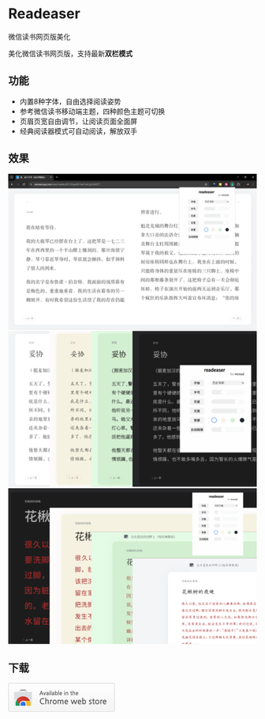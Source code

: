 # Readeaser

微信读书网页版美化

美化微信读书网页版，支持最新**双栏模式**



## 功能

- 内置8种字体，自由选择阅读姿势 
- 参考微信读书移动端主题，四种颜色主题可切换 
- 页眉页宽自由调节，让阅读页面全面屏 
- 经典阅读器模式可自动阅读，解放双手



## 效果

<img src=".\image\promo\视窗ms.png" style="zoom:80%;" />

<img src=".\image\promo\字体背景ms.png" style="zoom:80%;" />

<img src=".\image\promo\字号页宽ms.png" style="zoom:80%;" />



## 下载

<a href="https://chromewebstore.google.com/detail/readeaser/pfibgbgioglhioghjjikmndejenllpnh">
    <img src="readme.assets/chromeweb.jpg" style="zoom:50%; display:block; margin-left:0;" />
</a>
